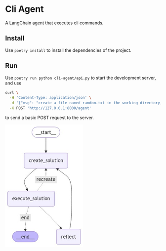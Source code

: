 # Cli Agent

A LangChain agent that executes cli commands.

## Install

Use `poetry install` to install the dependencies of the project.

## Run

Use `poetry run python cli-agent/api.py` to start the development server, and use

```bash
curl \
  -H 'Content-Type: application/json' \
  -d '{"msg": "create a file named random.txt in the working directory, its content should be a paragraph on LLMs."}' \
  -X POST 'http://127.0.0.1:8000/agent'
```

to send a basic POST request to the server.

![graph](grpah.jpeg)